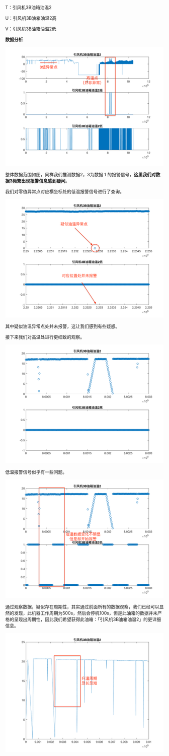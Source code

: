 T：引风机3B油箱油温2

U：引风机3B油箱油温2高

V：引风机3B油箱油温2低

**数据分析**

![](Pic/9.png)

整体数据范围如图，同样我们推测数据2，3为数据 1 的报警信号，**这里我们对数据3频繁出现报警信息感到疑问**。

我们对零值异常点对应横坐标处的低温报警信号进行了查询。

![](Pic/8.png)

其中疑似油温异常点处并未报警，这让我们感到有些疑惑。

接下来我们对高温处进行更细致的观察。

![](Pic/10.png)

低温报警信号似乎有一些问题。

![](Pic/11.png)

通过观察数据，疑似存在周期性，其实通过前面所有的数据观察，我们已经可以显然的发现，此机器工作周期为500s，然后会停机100s，但是此油箱的数据并未严格的呈现出周期性，因此我们希望获得此油箱：「引风机3B油箱油温2」的更详细信息。

![](Pic/12.png)





